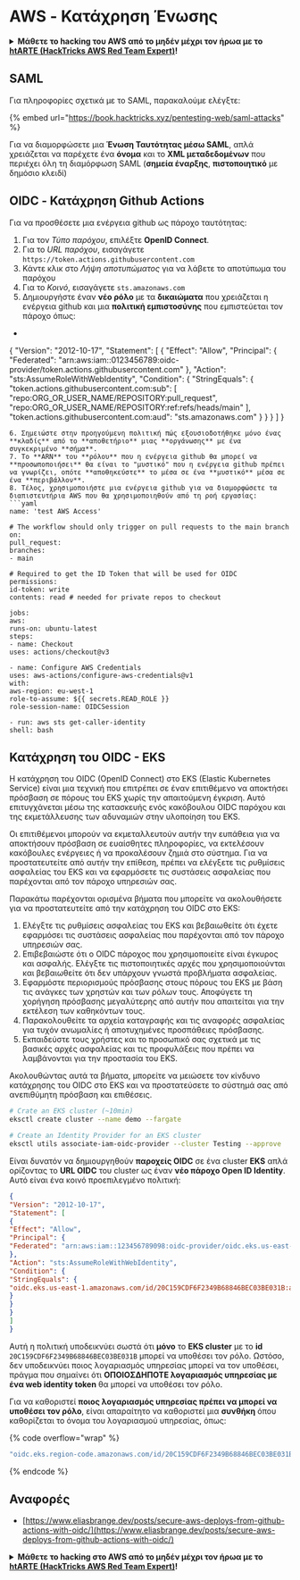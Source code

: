 # AWS - Κατάχρηση Ένωσης

<details>

<summary><strong>Μάθετε το hacking του AWS από το μηδέν μέχρι τον ήρωα με το</strong> <a href="https://training.hacktricks.xyz/courses/arte"><strong>htARTE (HackTricks AWS Red Team Expert)</strong></a><strong>!</strong></summary>

Άλλοι τρόποι υποστήριξης του HackTricks:

* Εάν θέλετε να δείτε την **εταιρεία σας να διαφημίζεται στο HackTricks** ή να **κατεβάσετε το HackTricks σε μορφή PDF**, ελέγξτε τα [**ΣΧΕΔΙΑ ΣΥΝΔΡΟΜΗΣ**](https://github.com/sponsors/carlospolop)!
* Αποκτήστε το [**επίσημο PEASS & HackTricks swag**](https://peass.creator-spring.com)
* Ανακαλύψτε [**την Οικογένεια PEASS**](https://opensea.io/collection/the-peass-family), τη συλλογή μας από αποκλειστικά [**NFTs**](https://opensea.io/collection/the-peass-family)
* **Εγγραφείτε στη** 💬 [**ομάδα Discord**](https://discord.gg/hRep4RUj7f) ή στη [**ομάδα telegram**](https://t.me/peass) ή **ακολουθήστε** μας στο **Twitter** 🐦 [**@hacktricks_live**](https://twitter.com/hacktricks_live)**.**
* **Μοιραστείτε τα hacking tricks σας υποβάλλοντας PRs στα** [**HackTricks**](https://github.com/carlospolop/hacktricks) και [**HackTricks Cloud**](https://github.com/carlospolop/hacktricks-cloud) αποθετήρια του github.

</details>

## SAML

Για πληροφορίες σχετικά με το SAML, παρακαλούμε ελέγξτε:

{% embed url="https://book.hacktricks.xyz/pentesting-web/saml-attacks" %}

Για να διαμορφώσετε μια **Ένωση Ταυτότητας μέσω SAML**, απλά χρειάζεται να παρέχετε ένα **όνομα** και το **XML μεταδεδομένων** που περιέχει όλη τη διαμόρφωση SAML (**σημεία έναρξης**, **πιστοποιητικό** με δημόσιο κλειδί)

## OIDC - Κατάχρηση Github Actions

Για να προσθέσετε μια ενέργεια github ως πάροχο ταυτότητας:

1. Για τον _Τύπο παρόχου_, επιλέξτε **OpenID Connect**.
2. Για το _URL παρόχου_, εισαγάγετε `https://token.actions.githubusercontent.com`
3. Κάντε κλικ στο _Λήψη αποτυπώματος_ για να λάβετε το αποτύπωμα του παρόχου
4. Για το _Κοινό_, εισαγάγετε `sts.amazonaws.com`
5. Δημιουργήστε έναν **νέο ρόλο** με τα **δικαιώματα** που χρειάζεται η ενέργεια github και μια **πολιτική εμπιστοσύνης** που εμπιστεύεται τον πάροχο όπως:
* ```json
{
"Version": "2012-10-17",
"Statement": [
{
"Effect": "Allow",
"Principal": {
"Federated": "arn:aws:iam::0123456789:oidc-provider/token.actions.githubusercontent.com"
},
"Action": "sts:AssumeRoleWithWebIdentity",
"Condition": {
"StringEquals": {
"token.actions.githubusercontent.com:sub": [
"repo:ORG_OR_USER_NAME/REPOSITORY:pull_request",
"repo:ORG_OR_USER_NAME/REPOSITORY:ref:refs/heads/main"
],
"token.actions.githubusercontent.com:aud": "sts.amazonaws.com"
}
}
}
]
}
```
6. Σημειώστε στην προηγούμενη πολιτική πώς εξουσιοδοτήθηκε μόνο ένας **κλαδίς** από το **αποθετήριο** μιας **οργάνωσης** με ένα συγκεκριμένο **σήμα**.
7. Το **ARN** του **ρόλου** που η ενέργεια github θα μπορεί να **προσωποποιήσει** θα είναι το "μυστικό" που η ενέργεια github πρέπει να γνωρίζει, οπότε **αποθηκεύστε** το μέσα σε ένα **μυστικό** μέσα σε ένα **περιβάλλον**.
8. Τέλος, χρησιμοποιήστε μια ενέργεια github για να διαμορφώσετε τα διαπιστευτήρια AWS που θα χρησιμοποιηθούν από τη ροή εργασίας:
```yaml
name: 'test AWS Access'

# The workflow should only trigger on pull requests to the main branch
on:
pull_request:
branches:
- main

# Required to get the ID Token that will be used for OIDC
permissions:
id-token: write
contents: read # needed for private repos to checkout

jobs:
aws:
runs-on: ubuntu-latest
steps:
- name: Checkout
uses: actions/checkout@v3

- name: Configure AWS Credentials
uses: aws-actions/configure-aws-credentials@v1
with:
aws-region: eu-west-1
role-to-assume: ${{ secrets.READ_ROLE }}
role-session-name: OIDCSession

- run: aws sts get-caller-identity
shell: bash
```
## Κατάχρηση του OIDC - EKS

Η κατάχρηση του OIDC (OpenID Connect) στο EKS (Elastic Kubernetes Service) είναι μια τεχνική που επιτρέπει σε έναν επιτιθέμενο να αποκτήσει πρόσβαση σε πόρους του EKS χωρίς την απαιτούμενη έγκριση. Αυτό επιτυγχάνεται μέσω της κατασκευής ενός κακόβουλου OIDC παρόχου και της εκμετάλλευσης των αδυναμιών στην υλοποίηση του EKS.

Οι επιτιθέμενοι μπορούν να εκμεταλλευτούν αυτήν την ευπάθεια για να αποκτήσουν πρόσβαση σε ευαίσθητες πληροφορίες, να εκτελέσουν κακόβουλες ενέργειες ή να προκαλέσουν ζημιά στο σύστημα. Για να προστατευτείτε από αυτήν την επίθεση, πρέπει να ελέγξετε τις ρυθμίσεις ασφαλείας του EKS και να εφαρμόσετε τις συστάσεις ασφαλείας που παρέχονται από τον πάροχο υπηρεσιών σας.

Παρακάτω παρέχονται ορισμένα βήματα που μπορείτε να ακολουθήσετε για να προστατευτείτε από την κατάχρηση του OIDC στο EKS:

1. Ελέγξτε τις ρυθμίσεις ασφαλείας του EKS και βεβαιωθείτε ότι έχετε εφαρμόσει τις συστάσεις ασφαλείας που παρέχονται από τον πάροχο υπηρεσιών σας.
2. Επιβεβαιώστε ότι ο OIDC πάροχος που χρησιμοποιείτε είναι έγκυρος και ασφαλής. Ελέγξτε τις πιστοποιητικές αρχές που χρησιμοποιούνται και βεβαιωθείτε ότι δεν υπάρχουν γνωστά προβλήματα ασφαλείας.
3. Εφαρμόστε περιορισμούς πρόσβασης στους πόρους του EKS με βάση τις ανάγκες των χρηστών και των ρόλων τους. Αποφύγετε τη χορήγηση πρόσβασης μεγαλύτερης από αυτήν που απαιτείται για την εκτέλεση των καθηκόντων τους.
4. Παρακολουθείτε τα αρχεία καταγραφής και τις αναφορές ασφαλείας για τυχόν ανωμαλίες ή αποτυχημένες προσπάθειες πρόσβασης.
5. Εκπαιδεύστε τους χρήστες και το προσωπικό σας σχετικά με τις βασικές αρχές ασφαλείας και τις προφυλάξεις που πρέπει να λαμβάνονται για την προστασία του EKS.

Ακολουθώντας αυτά τα βήματα, μπορείτε να μειώσετε τον κίνδυνο κατάχρησης του OIDC στο EKS και να προστατεύσετε το σύστημά σας από ανεπιθύμητη πρόσβαση και επιθέσεις.
```bash
# Crate an EKS cluster (~10min)
eksctl create cluster --name demo --fargate
```

```bash
# Create an Identity Provider for an EKS cluster
eksctl utils associate-iam-oidc-provider --cluster Testing --approve
```
Είναι δυνατόν να δημιουργηθούν **παροχείς OIDC** σε ένα cluster **EKS** απλά ορίζοντας το **URL OIDC** του cluster ως έναν **νέο πάροχο Open ID Identity**. Αυτό είναι ένα κοινό προεπιλεγμένο πολιτική:
```json
{
"Version": "2012-10-17",
"Statement": [
{
"Effect": "Allow",
"Principal": {
"Federated": "arn:aws:iam::123456789098:oidc-provider/oidc.eks.us-east-1.amazonaws.com/id/20C159CDF6F2349B68846BEC03BE031B"
},
"Action": "sts:AssumeRoleWithWebIdentity",
"Condition": {
"StringEquals": {
"oidc.eks.us-east-1.amazonaws.com/id/20C159CDF6F2349B68846BEC03BE031B:aud": "sts.amazonaws.com"
}
}
}
]
}
```
Αυτή η πολιτική υποδεικνύει σωστά ότι **μόνο** το **EKS cluster** με το **id** `20C159CDF6F2349B68846BEC03BE031B` μπορεί να υποθέσει τον ρόλο. Ωστόσο, δεν υποδεικνύει ποιος λογαριασμός υπηρεσίας μπορεί να τον υποθέσει, πράγμα που σημαίνει ότι **ΟΠΟΙΟΣΔΗΠΟΤΕ λογαριασμός υπηρεσίας με ένα web identity token** θα μπορεί να υποθέσει τον ρόλο.

Για να καθοριστεί **ποιος λογαριασμός υπηρεσίας πρέπει να μπορεί να υποθέσει τον ρόλο**, είναι απαραίτητο να καθοριστεί μια **συνθήκη** όπου καθορίζεται το όνομα του λογαριασμού υπηρεσίας, όπως:

{% code overflow="wrap" %}
```bash
"oidc.eks.region-code.amazonaws.com/id/20C159CDF6F2349B68846BEC03BE031B:sub": "system:serviceaccount:default:my-service-account",
```
{% endcode %}

## Αναφορές

* [https://www.eliasbrange.dev/posts/secure-aws-deploys-from-github-actions-with-oidc/](https://www.eliasbrange.dev/posts/secure-aws-deploys-from-github-actions-with-oidc/)

<details>

<summary><strong>Μάθετε το hacking στο AWS από το μηδέν μέχρι τον ήρωα με το</strong> <a href="https://training.hacktricks.xyz/courses/arte"><strong>htARTE (HackTricks AWS Red Team Expert)</strong></a><strong>!</strong></summary>

Άλλοι τρόποι για να υποστηρίξετε το HackTricks:

* Εάν θέλετε να δείτε την **εταιρεία σας να διαφημίζεται στο HackTricks** ή να **κατεβάσετε το HackTricks σε μορφή PDF** ελέγξτε τα [**ΣΧΕΔΙΑ ΣΥΝΔΡΟΜΗΣ**](https://github.com/sponsors/carlospolop)!
* Αποκτήστε το [**επίσημο PEASS & HackTricks swag**](https://peass.creator-spring.com)
* Ανακαλύψτε [**The PEASS Family**](https://opensea.io/collection/the-peass-family), τη συλλογή μας από αποκλειστικά [**NFTs**](https://opensea.io/collection/the-peass-family)
* **Εγγραφείτε στη** 💬 [**ομάδα Discord**](https://discord.gg/hRep4RUj7f) ή στη [**ομάδα telegram**](https://t.me/peass) ή **ακολουθήστε** μας στο **Twitter** 🐦 [**@hacktricks_live**](https://twitter.com/hacktricks_live)**.**
* **Μοιραστείτε τα hacking tricks σας υποβάλλοντας PRs στα** [**HackTricks**](https://github.com/carlospolop/hacktricks) και [**HackTricks Cloud**](https://github.com/carlospolop/hacktricks-cloud) αποθετήρια του github.

</details>
